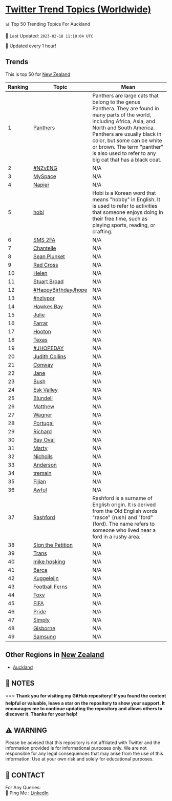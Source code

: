 [Twitter Trend Topics (Worldwide)](https://github.com/ErcinDedeoglu/Twitter-Trend-Topics)
==========


📊 Top 50 Trending Topics For Auckland

📆 Last Updated: `2023-02-18 11:18:04 UTC`

🔧 Updated every 1 hour!


## Trends

This is top 50 for [New Zealand](</New Zealand>)

| Ranking | Topic | Mean |
| ------- | ------------ | ------------ |
| 1 | [Panthers](http://twitter.com/search?q=Panthers) | Panthers are large cats that belong to the genus Panthera. They are found in many parts of the world, including Africa, Asia, and North and South America. Panthers are usually black in color, but some can be white or brown. The term "panther" is also used to refer to any big cat that has a black coat. |
| 2 | [#NZvENG](http://twitter.com/search?q=%23NZvENG) | N/A |
| 3 | [MySpace](http://twitter.com/search?q=MySpace) | N/A |
| 4 | [Napier](http://twitter.com/search?q=Napier) | N/A |
| 5 | [hobi](http://twitter.com/search?q=hobi) | Hobi is a Korean word that means "hobby" in English. It is used to refer to activities that someone enjoys doing in their free time, such as playing sports, reading, or crafting. |
| 6 | [SMS 2FA](http://twitter.com/search?q=SMS+2FA) | N/A |
| 7 | [Chantelle](http://twitter.com/search?q=Chantelle) | N/A |
| 8 | [Sean Plunket](http://twitter.com/search?q=Sean+Plunket) | N/A |
| 9 | [Red Cross](http://twitter.com/search?q=Red+Cross) | N/A |
| 10 | [Helen](http://twitter.com/search?q=Helen) | N/A |
| 11 | [Stuart Broad](http://twitter.com/search?q=Stuart+Broad) | N/A |
| 12 | [#HappyBirthdayJhope](http://twitter.com/search?q=%23HappyBirthdayJhope) | N/A |
| 13 | [#nzlvpor](http://twitter.com/search?q=%23nzlvpor) | N/A |
| 14 | [Hawkes Bay](http://twitter.com/search?q=Hawkes+Bay) | N/A |
| 15 | [Julie](http://twitter.com/search?q=Julie) | N/A |
| 16 | [Farrar](http://twitter.com/search?q=Farrar) | N/A |
| 17 | [Hooton](http://twitter.com/search?q=Hooton) | N/A |
| 18 | [Texas](http://twitter.com/search?q=Texas) | N/A |
| 19 | [#JHOPEDAY](http://twitter.com/search?q=%23JHOPEDAY) | N/A |
| 20 | [Judith Collins](http://twitter.com/search?q=Judith+Collins) | N/A |
| 21 | [Conway](http://twitter.com/search?q=Conway) | N/A |
| 22 | [Jane](http://twitter.com/search?q=Jane) | N/A |
| 23 | [Bush](http://twitter.com/search?q=Bush) | N/A |
| 24 | [Esk Valley](http://twitter.com/search?q=Esk+Valley) | N/A |
| 25 | [Blundell](http://twitter.com/search?q=Blundell) | N/A |
| 26 | [Matthew](http://twitter.com/search?q=Matthew) | N/A |
| 27 | [Wagner](http://twitter.com/search?q=Wagner) | N/A |
| 28 | [Portugal](http://twitter.com/search?q=Portugal) | N/A |
| 29 | [Richard](http://twitter.com/search?q=Richard) | N/A |
| 30 | [Bay Oval](http://twitter.com/search?q=Bay+Oval) | N/A |
| 31 | [Marty](http://twitter.com/search?q=Marty) | N/A |
| 32 | [Nicholls](http://twitter.com/search?q=Nicholls) | N/A |
| 33 | [Anderson](http://twitter.com/search?q=Anderson) | N/A |
| 34 | [tremain](http://twitter.com/search?q=tremain) | N/A |
| 35 | [Fijian](http://twitter.com/search?q=Fijian) | N/A |
| 36 | [Awful](http://twitter.com/search?q=Awful) | N/A |
| 37 | [Rashford](http://twitter.com/search?q=Rashford) | Rashford is a surname of English origin. It is derived from the Old English words "rasce" (rush) and "ford" (ford). The name refers to someone who lived near a ford in a rushy area. |
| 38 | [Sign the Petition](http://twitter.com/search?q=Sign+the+Petition) | N/A |
| 39 | [Trans](http://twitter.com/search?q=Trans) | N/A |
| 40 | [mike hosking](http://twitter.com/search?q=mike+hosking) | N/A |
| 41 | [Barca](http://twitter.com/search?q=Barca) | N/A |
| 42 | [Kuggeleijn](http://twitter.com/search?q=Kuggeleijn) | N/A |
| 43 | [Football Ferns](http://twitter.com/search?q=Football+Ferns) | N/A |
| 44 | [Foxy](http://twitter.com/search?q=Foxy) | N/A |
| 45 | [FIFA](http://twitter.com/search?q=FIFA) | N/A |
| 46 | [Pride](http://twitter.com/search?q=Pride) | N/A |
| 47 | [Simply](http://twitter.com/search?q=Simply) | N/A |
| 48 | [Gisborne](http://twitter.com/search?q=Gisborne) | N/A |
| 49 | [Samsung](http://twitter.com/search?q=Samsung) | N/A |



## Other Regions in [New Zealand](</New Zealand>)

* [Auckland](</New Zealand/Auckland.md>)



## 📝 NOTES

⭐⭐⭐ **Thank you for visiting my GitHub repository! If you found the content helpful or valuable, leave a star on the repository to show your support. It encourages me to continue updating the repository and allows others to discover it. Thanks for your help!**


## ⚠️ WARNING

Please be advised that this repository is not affiliated with Twitter and the information provided is for informational purposes only. We are not responsible for any legal consequences that may arise from the use of this information. Use at your own risk and solely for educational purposes.


## 📨 CONTACT

 For Any Queries:  
            🏓 Ping Me : [LinkedIn](https://www.linkedin.com/in/ercindedeoglu/)
